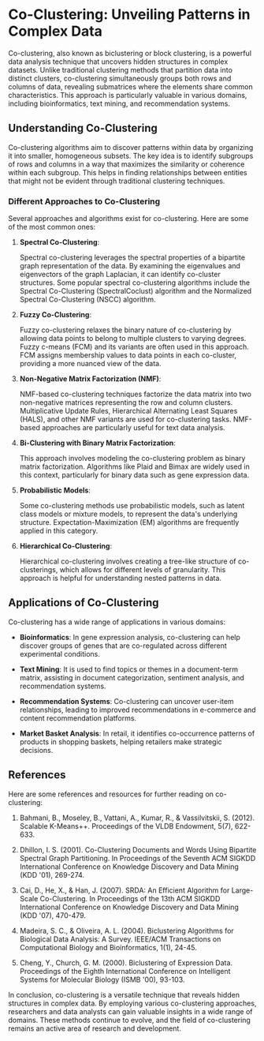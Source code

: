 # Co-Clustering: Unveiling Patterns in Complex Data

Co-clustering, also known as biclustering or block clustering, is a powerful data analysis technique that uncovers hidden structures in complex datasets. Unlike traditional clustering methods that partition data into distinct clusters, co-clustering simultaneously groups both rows and columns of data, revealing submatrices where the elements share common characteristics. This approach is particularly valuable in various domains, including bioinformatics, text mining, and recommendation systems.

## Understanding Co-Clustering

Co-clustering algorithms aim to discover patterns within data by organizing it into smaller, homogeneous subsets. The key idea is to identify subgroups of rows and columns in a way that maximizes the similarity or coherence within each subgroup. This helps in finding relationships between entities that might not be evident through traditional clustering techniques.

### Different Approaches to Co-Clustering

Several approaches and algorithms exist for co-clustering. Here are some of the most common ones:

1. **Spectral Co-Clustering**:

   Spectral co-clustering leverages the spectral properties of a bipartite graph representation of the data. By examining the eigenvalues and eigenvectors of the graph Laplacian, it can identify co-cluster structures. Some popular spectral co-clustering algorithms include the Spectral Co-Clustering (SpectralCoclust) algorithm and the Normalized Spectral Co-Clustering (NSCC) algorithm.

2. **Fuzzy Co-Clustering**:

   Fuzzy co-clustering relaxes the binary nature of co-clustering by allowing data points to belong to multiple clusters to varying degrees. Fuzzy c-means (FCM) and its variants are often used in this approach. FCM assigns membership values to data points in each co-cluster, providing a more nuanced view of the data.

3. **Non-Negative Matrix Factorization (NMF)**:

   NMF-based co-clustering techniques factorize the data matrix into two non-negative matrices representing the row and column clusters. Multiplicative Update Rules, Hierarchical Alternating Least Squares (HALS), and other NMF variants are used for co-clustering tasks. NMF-based approaches are particularly useful for text data analysis.

4. **Bi-Clustering with Binary Matrix Factorization**:

   This approach involves modeling the co-clustering problem as binary matrix factorization. Algorithms like Plaid and Bimax are widely used in this context, particularly for binary data such as gene expression data.

5. **Probabilistic Models**:

   Some co-clustering methods use probabilistic models, such as latent class models or mixture models, to represent the data's underlying structure. Expectation-Maximization (EM) algorithms are frequently applied in this category.

6. **Hierarchical Co-Clustering**:

   Hierarchical co-clustering involves creating a tree-like structure of co-clusterings, which allows for different levels of granularity. This approach is helpful for understanding nested patterns in data.

## Applications of Co-Clustering

Co-clustering has a wide range of applications in various domains:

- **Bioinformatics**: In gene expression analysis, co-clustering can help discover groups of genes that are co-regulated across different experimental conditions.

- **Text Mining**: It is used to find topics or themes in a document-term matrix, assisting in document categorization, sentiment analysis, and recommendation systems.

- **Recommendation Systems**: Co-clustering can uncover user-item relationships, leading to improved recommendations in e-commerce and content recommendation platforms.

- **Market Basket Analysis**: In retail, it identifies co-occurrence patterns of products in shopping baskets, helping retailers make strategic decisions.

## References

Here are some references and resources for further reading on co-clustering:

1. Bahmani, B., Moseley, B., Vattani, A., Kumar, R., & Vassilvitskii, S. (2012). Scalable K-Means++. Proceedings of the VLDB Endowment, 5(7), 622-633.

2. Dhillon, I. S. (2001). Co-Clustering Documents and Words Using Bipartite Spectral Graph Partitioning. In Proceedings of the Seventh ACM SIGKDD International Conference on Knowledge Discovery and Data Mining (KDD '01), 269-274.

3. Cai, D., He, X., & Han, J. (2007). SRDA: An Efficient Algorithm for Large-Scale Co-Clustering. In Proceedings of the 13th ACM SIGKDD International Conference on Knowledge Discovery and Data Mining (KDD '07), 470-479.

4. Madeira, S. C., & Oliveira, A. L. (2004). Biclustering Algorithms for Biological Data Analysis: A Survey. IEEE/ACM Transactions on Computational Biology and Bioinformatics, 1(1), 24-45.

5. Cheng, Y., Church, G. M. (2000). Biclustering of Expression Data. Proceedings of the Eighth International Conference on Intelligent Systems for Molecular Biology (ISMB '00), 93-103.

In conclusion, co-clustering is a versatile technique that reveals hidden structures in complex data. By employing various co-clustering approaches, researchers and data analysts can gain valuable insights in a wide range of domains. These methods continue to evolve, and the field of co-clustering remains an active area of research and development.
